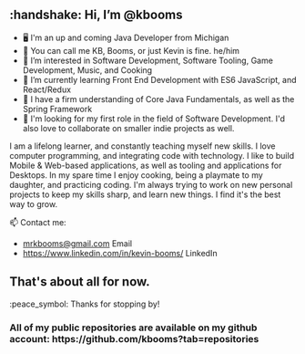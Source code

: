 <h2> :handshake: Hi, I’m @kbooms </h2>

- :desktop_computer: I'm an up and coming Java Developer from Michigan
- :open_hands: You can call me KB, Booms, or just Kevin is fine. he/him
- 👀 I’m interested in Software Development, Software Tooling, Game Development, Music, and Cooking
- 🌱 I’m currently learning Front End Development with ES6 JavaScript, and React/Redux
- :mechanical_arm: I have a firm understanding of Core Java Fundamentals, as well as the Spring Framework
- 💞️ I'm looking for my first role in the field of Software Development. I'd also love to collaborate on smaller indie projects as well.

I am a lifelong learner, and constantly teaching myself new skills. I love computer programming, and integrating code with technology. I like to build Mobile & Web-based applications, as well as tooling and applications for Desktops. In my spare time I enjoy cooking, being a playmate to my daughter, and practicing coding. I'm always trying to work on new personal projects to keep my skills sharp, and learn new things. I find it's the best way to grow.

📫 Contact me: 
- mrkbooms@gmail.com Email
- https://www.linkedin.com/in/kevin-booms/ LinkedIn

<h2> That's about all for now. </h2>
<p> :peace_symbol: Thanks for stopping by! </p>
<h3> All of my public repositories are available on my github account: https://github.com/kbooms?tab=repositories </h3>


<!---
kbooms/kbooms is a ✨ special ✨ repository because its `README.md` (this file) appears on your GitHub profile.
You can click the Preview link to take a look at your changes.
--->
